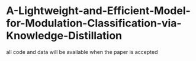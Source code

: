 # A-Lightweight-and-Efficient-Model-for-Modulation-Classification-via-Knowledge-Distillation
all code and data will be available when the paper is accepted
